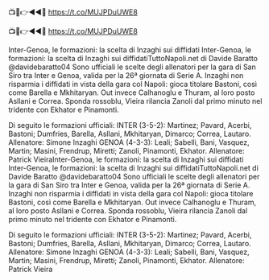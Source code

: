 📺📱👉◄◄🔴 https://t.co/MUJPDuUWE8

📺📱👉◄◄🔴 https://t.co/MUJPDuUWE8



Inter-Genoa, le formazioni: la scelta di Inzaghi sui diffidati
Inter-Genoa, le formazioni: la scelta di Inzaghi sui diffidatiTuttoNapoli.net
di Davide Baratto  @davidebaratto04
Sono ufficiali le scelte degli allenatori per la gara di San Siro tra Inter e Genoa, valida per la 26ª giornata di Serie A. Inzaghi non risparmia i diffidati in vista della gara col Napoli: gioca titolare Bastoni, così come Barella e Mkhitaryan. Out invece Calhanoglu e Thuram, al loro posto Asllani e Correa. Sponda rossoblu, Vieira rilancia Zanoli dal primo minuto nel tridente con Ekhator e Pinamonti.

Di seguito le formazioni ufficiali:
INTER (3-5-2): Martinez; Pavard, Acerbi, Bastoni; Dumfries, Barella, Asllani, Mkhitaryan, Dimarco; Correa, Lautaro. Allenatore: Simone Inzaghi
GENOA (4-3-3): Leali; Sabelli, Bani, Vasquez, Martin; Masini, Frendrup, Miretti; Zanoli, Pinamonti, Ekhator. Allenatore: Patrick VieiraInter-Genoa, le formazioni: la scelta di Inzaghi sui diffidati
Inter-Genoa, le formazioni: la scelta di Inzaghi sui diffidatiTuttoNapoli.net
di Davide Baratto  @davidebaratto04
Sono ufficiali le scelte degli allenatori per la gara di San Siro tra Inter e Genoa, valida per la 26ª giornata di Serie A. Inzaghi non risparmia i diffidati in vista della gara col Napoli: gioca titolare Bastoni, così come Barella e Mkhitaryan. Out invece Calhanoglu e Thuram, al loro posto Asllani e Correa. Sponda rossoblu, Vieira rilancia Zanoli dal primo minuto nel tridente con Ekhator e Pinamonti.

Di seguito le formazioni ufficiali:
INTER (3-5-2): Martinez; Pavard, Acerbi, Bastoni; Dumfries, Barella, Asllani, Mkhitaryan, Dimarco; Correa, Lautaro. Allenatore: Simone Inzaghi
GENOA (4-3-3): Leali; Sabelli, Bani, Vasquez, Martin; Masini, Frendrup, Miretti; Zanoli, Pinamonti, Ekhator. Allenatore: Patrick Vieira

